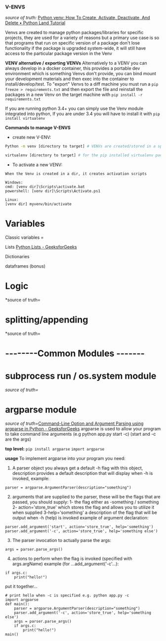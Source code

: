 
### V-ENVS
*source of truth:* [Python venv: How To Create, Activate, Deactivate, And Delete • Python Land Tutorial](https://python.land/virtual-environments/virtualenv#:~:text=In%20this%20article%2C%20you%20will%20learn%3A%201%20The,a%20venv%205%20How%20a%20venv%20works%20internally)

Venvs are created to manage python packages/libraries for specific projects, they are used for a variety of reasons but a primary use case is so that programs that run on specific version of a package don't lose functionality if the package is upgraded system-wide, it will still have access to the particular package version in the Venv

**VENV alternative / exporting VENVs**
Alternatively to a VENV you can always develop in a docker container, this provides a portable dev environment which is something Venvs don't provide, you can bind mount your development materials and then exec into the container to install/develop/test. To "export" Venvs to a diff machine you must run a `pip freeze > requirements.txt` and then export the file and reinstall the packages in a new Venv on the target machine with `pip install -r requirements.txt`

If you are running python 3.4+ you can simply use the Venv module integrated into python, If you are under 3.4 you will have to install it with `pip install virtualenv`

**Commands to manage V-ENVS**
- create new V-ENV: 
```bash
Python -m venv [directory to target] # VENVs are created/stored in a specific target directory

virtualenv [directory to target] # for the pip installed virtualenv package
```

- To activate a new VENV: 
```
When the Venv is created in a dir, it creates activation scripts

Windows: 
cmd: [venv dir]\Scripts\activate.bat
powershell: [venv dir]\Scripts\Activate.ps1

Linux: 
[venv dir] myvenv/bin/activate

```


# Variables

Classic variables = 

Lists [Python Lists - GeeksforGeeks](https://www.geeksforgeeks.org/python-lists/)

Dictionaries

dataframes (bonus)

# Logic
*source of truth=

# splitting/appending
*source of truth=


# --------Common Modules -------
# subprocess run / os.system module
*source of truth=*
# argparse module
*source of truth=*[Command-Line Option and Argument Parsing using argparse in Python - GeeksforGeeks](https://www.geeksforgeeks.org/command-line-option-and-argument-parsing-using-argparse-in-python/)
argparse is used to allow your program to take command line arguments 
(e.g python app.py start -c) (start and -c are the args)

**top level:** 
`pip install argparse`
`import argparse`

**usage**
To implement argparse into your program you need:

1) A parser object you always get a default -h flag with this object, description provides a default description that will display when -h is invoked, example:
```
parser = argparse.ArgumentParser(description="something")
```
2) arguments that are supplied to the parser, these will be the flags that are passed, you should supply:
1- the flag either as -something / something
2- action='store_true' which stores the flag and allows you to utilize it when supplied
3-help='something' a description of the flag that will be output when -h (help) is invoked
example of argument declaration:
```
parser.add_argument('start', action='store_true', help='something')
parser.add_argument('-c', action='store_true', help='something else')
```
3) The parser invocation to actually parse the args:
```
args = parser.parse_args()
```

4) actions to perform when the flag is invoked (specified with args.argName) example (for ...add_argument('-c'...):
```
if args.c:
	print("hello!")
```

put it together...

```
# print hello when -c is specified e.g. python app.py -c
import argparse
def main():
	parser = argparse.ArgumentParser(description="something")
	parser.add_argument('-c', action='store_true', help='something else')
	args = parser.parse_args()
	if args.c:
		print("hello!")
main()
```


